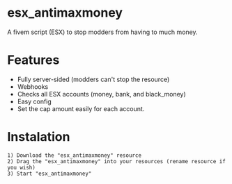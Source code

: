 # esx_antimaxmoney
A fivem script (ESX) to stop modders from having to much money.

# Features
- Fully server-sided (modders can't stop the resource)
- Webhooks
- Checks all ESX accounts (money, bank, and black_money)
- Easy config
- Set the cap amount easily for each account.

# Instalation
```
1) Download the "esx_antimaxmoney" resource
2) Drag the "esx_antimaxmoney" into your resources (rename resource if you wish)
3) Start "esx_antimaxmoney"
```
